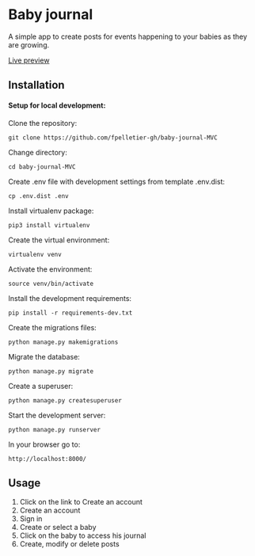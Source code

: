 # Baby journal

A simple app to create posts for events happening to your babies as they are growing.

[Live preview](https://babyjournal.francispelletier.ca)

## Installation

#### Setup for local development:

Clone the repository:

```
git clone https://github.com/fpelletier-gh/baby-journal-MVC
```

Change directory:

```
cd baby-journal-MVC
```

Create .env file with development settings from template .env.dist:

```
cp .env.dist .env
```

Install virtualenv package:

```
pip3 install virtualenv
```

Create the virtual environment:

```
virtualenv venv
```

Activate the environment:

```
source venv/bin/activate
```

Install the development requirements:

```
pip install -r requirements-dev.txt
```

Create the migrations files:

```
python manage.py makemigrations
```

Migrate the database:

```
python manage.py migrate
```

Create a superuser:

```
python manage.py createsuperuser
```

Start the development server:

```
python manage.py runserver
```

In your browser go to:

```
http://localhost:8000/
```

## Usage

1. Click on the link to Create an account
2. Create an account
3. Sign in
4. Create or select a baby
5. Click on the baby to access his journal
6. Create, modify or delete posts
